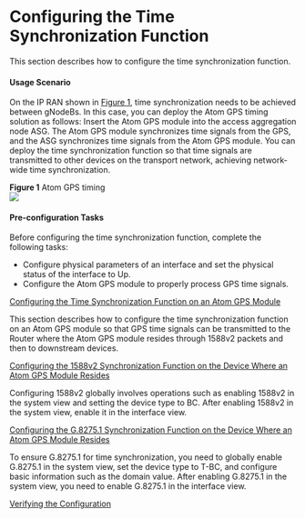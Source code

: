 Configuring the Time Synchronization Function
=============================================

This section describes how to configure the time synchronization function.

#### Usage Scenario

On the IP RAN shown in [Figure 1](#EN-US_TASK_0000001825720925__fig_dc_ne_gps-sfp_cfg_900301), time synchronization needs to be achieved between gNodeBs. In this case, you can deploy the Atom GPS timing solution as follows: Insert the Atom GPS module into the access aggregation node ASG. The Atom GPS module synchronizes time signals from the GPS, and the ASG synchronizes time signals from the Atom GPS module. You can deploy the time synchronization function so that time signals are transmitted to other devices on the transport network, achieving network-wide time synchronization.

**Figure 1** Atom GPS timing  
![](figure/en-us_image_0000001779081238.png)  


#### Pre-configuration Tasks

Before configuring the time synchronization function, complete the following tasks:

* Configure physical parameters of an interface and set the physical status of the interface to Up.
* Configure the Atom GPS module to properly process GPS time signals.


[Configuring the Time Synchronization Function on an Atom GPS Module](../../../../software/nev8r10_vrpv8r16/user/ne/dc_ne_gps-sfp_cfg_9010.html)

This section describes how to configure the time synchronization function on an Atom GPS module so that GPS time signals can be transmitted to the Router where the Atom GPS module resides through 1588v2 packets and then to downstream devices.

[Configuring the 1588v2 Synchronization Function on the Device Where an Atom GPS Module Resides](../../../../software/nev8r10_vrpv8r16/user/ne/dc_ne_gps-sfp_cfg_9011.html)

Configuring 1588v2 globally involves operations such as enabling 1588v2 in the system view and setting the device type to BC. After enabling 1588v2 in the system view, enable it in the interface view. 

[Configuring the G.8275.1 Synchronization Function on the Device Where an Atom GPS Module Resides](../../../../software/nev8r10_vrpv8r16/user/ne/dc_ne_gps-sfp_cfg_9018.html)

To ensure G.8275.1 for time synchronization, you need to globally enable G.8275.1 in the system view, set the device type to T-BC, and configure basic information such as the domain value. After enabling G.8275.1 in the system view, you need to enable G.8275.1 in the interface view.

[Verifying the Configuration](../../../../software/nev8r10_vrpv8r16/user/ne/dc_ne_gps-sfp_cfg_9012.html)